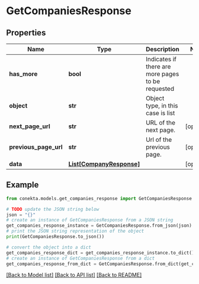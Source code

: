 # GetCompaniesResponse


## Properties

Name | Type | Description | Notes
------------ | ------------- | ------------- | -------------
**has_more** | **bool** | Indicates if there are more pages to be requested | 
**object** | **str** | Object type, in this case is list | 
**next_page_url** | **str** | URL of the next page. | [optional] 
**previous_page_url** | **str** | Url of the previous page. | [optional] 
**data** | [**List[CompanyResponse]**](CompanyResponse.md) |  | [optional] 

## Example

```python
from conekta.models.get_companies_response import GetCompaniesResponse

# TODO update the JSON string below
json = "{}"
# create an instance of GetCompaniesResponse from a JSON string
get_companies_response_instance = GetCompaniesResponse.from_json(json)
# print the JSON string representation of the object
print(GetCompaniesResponse.to_json())

# convert the object into a dict
get_companies_response_dict = get_companies_response_instance.to_dict()
# create an instance of GetCompaniesResponse from a dict
get_companies_response_from_dict = GetCompaniesResponse.from_dict(get_companies_response_dict)
```
[[Back to Model list]](../README.md#documentation-for-models) [[Back to API list]](../README.md#documentation-for-api-endpoints) [[Back to README]](../README.md)


